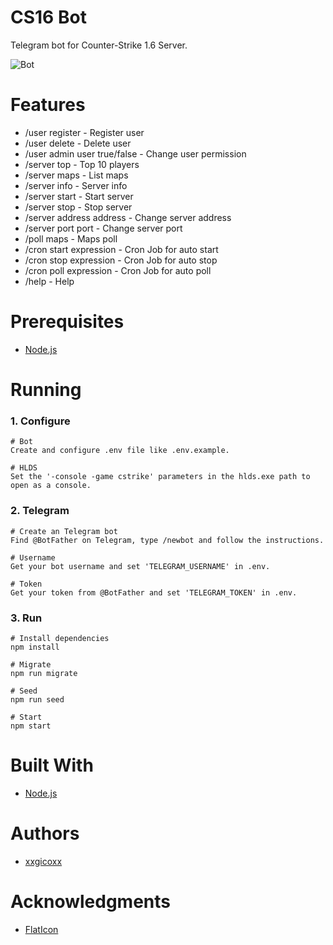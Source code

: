 # CS16 Bot
Telegram bot for Counter-Strike 1.6 Server.

![Bot](https://i.imgur.com/Xpi62zd.png)

# Features
* /user register - Register user
* /user delete - Delete user
* /user admin user true/false - Change user permission
* /server top - Top 10 players
* /server maps - List maps
* /server info - Server info
* /server start - Start server
* /server stop - Stop server
* /server address address - Change server address
* /server port port - Change server port
* /poll maps - Maps poll
* /cron start expression - Cron Job for auto start
* /cron stop expression - Cron Job for auto stop
* /cron poll expression - Cron Job for auto poll
* /help - Help

# Prerequisites
* [Node.js](https://nodejs.org/en/)

# Running
### 1. Configure
````
# Bot
Create and configure .env file like .env.example.

# HLDS
Set the '-console -game cstrike' parameters in the hlds.exe path to open as a console.
````

### 2. Telegram
````
# Create an Telegram bot
Find @BotFather on Telegram, type /newbot and follow the instructions.

# Username
Get your bot username and set 'TELEGRAM_USERNAME' in .env.

# Token
Get your token from @BotFather and set 'TELEGRAM_TOKEN' in .env.
````

### 3. Run
````
# Install dependencies
npm install

# Migrate
npm run migrate

# Seed
npm run seed

# Start
npm start
````

# Built With
* [Node.js](https://nodejs.org/en/)

# Authors
* [xxgicoxx](https://github.com/xxgicoxx/)

# Acknowledgments
* [FlatIcon](https://www.flaticon.com/)